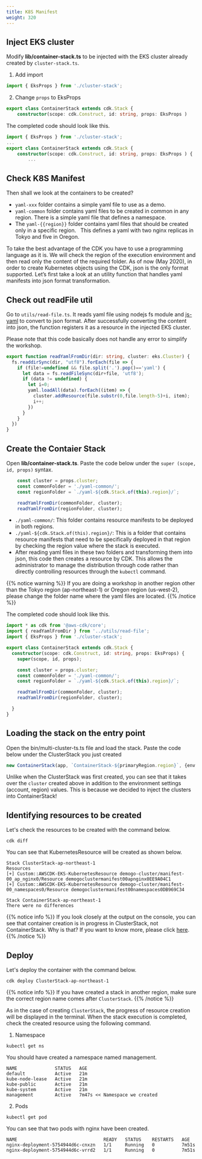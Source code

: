 ```yaml
---
title: K8S Manifest
weight: 320
---
```


## Inject EKS cluster
Modify **lib/container-stack.ts** to be injected with the EKS cluster already created by `cluster-stack.ts`. 

1. Add import
  ```typescript
  import { EksProps } from './cluster-stack'; 
  ```

2. Change `props` to EksProps
  ```typescript
  export class ContainerStack extends cdk.Stack {
      constructor(scope: cdk.Construct, id: string, props: EksProps ) 
  ```

The completed code should look like this.
```typescript
import { EksProps } from './cluster-stack';
...
export class ContainerStack extends cdk.Stack {
    constructor(scope: cdk.Construct, id: string, props: EksProps ) { 
        ...
```






## Check K8S Manifest

Then shall we look at the containers to be created?
* `yaml-xxx` folder contains a simple yaml file to use as a demo.
* `yaml-common` folder contains yaml files to be created in common in any region. There is a simple yaml file that defines a namespace.
* The `yaml-{{region}}` folder contains yaml files that should be created only in a specific region.
  This defines a yaml with two nginx replicas in Tokyo and five in Oregon.

To take the best advantage of the CDK you have to use a programming language as it is. We will check the region of the execution environment and then read only the content of the required folder. As of now (May 2020), in order to create Kubernetes objects using the CDK, json is the only format supported. Let’s first take a look at an utility function that handles yaml manifests into json format transformation.


## Check out readFile util

Go to `utils/read-file.ts`.
It reads yaml file using nodejs fs module and [js-yaml](https://www.npmjs.com/package/js-yaml) to convert to json format. After successfully converting the content into json, the function registers it as a resource in the injected EKS cluster.

Please note that this code basically does not handle any error to simplify the workshop.

```typescript
export function readYamlFromDir(dir: string, cluster: eks.Cluster) {
  fs.readdirSync(dir, "utf8").forEach(file => {
    if (file!=undefined && file.split('.').pop()=='yaml') {
      let data = fs.readFileSync(dir+file, 'utf8');
      if (data != undefined) {
        let i=0;
        yaml.loadAll(data).forEach((item) => {
          cluster.addResource(file.substr(0,file.length-5)+i, item);
          i++;
        })
      }
    }
  })
}
```

## Create the Contaier Stack
Open **lib/container-stack.ts**. Paste the code below under the `super (scope, id, props)` syntax.
```typescript
    const cluster = props.cluster;
    const commonFolder = './yaml-common/';
    const regionFolder = `./yaml-${cdk.Stack.of(this).region}/`;

    readYamlFromDir(commonFolder, cluster);
    readYamlFromDir(regionFolder, cluster);
```

* `./yaml-common/`: This folder contains resource manifests to be deployed in both regions.
* `./yaml-${cdk.Stack.of(this).region}/`: This is a folder that contains resource manifests that need to be specifically deployed in that region by checking the region value where the stack is executed.
* After reading yaml files in these two folders and transforming them into json, this code then creates a resource by CDK. This allows the administrator to manage the distribution through code rather than directly controlling resources through the `kubectl` command.
  
{{% notice warning %}}
If you are doing a workshop in another region other than the Tokyo region (ap-northeast-1) or Oregon region (us-west-2), please change the folder name where the yaml files are located.
{{% /notice %}}


The completed code should look like this.
```typescript
import * as cdk from '@aws-cdk/core';
import { readYamlFromDir } from '../utils/read-file';
import { EksProps } from './cluster-stack';

export class ContainerStack extends cdk.Stack {
  constructor(scope: cdk.Construct, id: string, props: EksProps) {
    super(scope, id, props);

    const cluster = props.cluster;
    const commonFolder = './yaml-common/';
    const regionFolder = `./yaml-${cdk.Stack.of(this).region}/`;

    readYamlFromDir(commonFolder, cluster);
    readYamlFromDir(regionFolder, cluster);

  }
}
```







## Loading the stack on the entry point

Open the bin/multi-cluster-ts.ts file and load the stack. Paste the code below under the ClusterStack you just created

```typescript
new ContainerStack(app, `ContainerStack-${primaryRegion.region}`, {env: primaryRegion, cluster: primaryCluster.cluster });

```

Unlike when the ClusterStack was first created, you can see that it takes over the `cluster` created above in addition to the environment settings (account, region) values. This is because we decided to inject the clusters into ContainerStack!

## Identifying resources to be created
Let's check the resources to be created with the command below.
```
cdk diff
```

You can see that KubernetesResource will be created as shown below.
```
Stack ClusterStack-ap-northeast-1
Resources
[+] Custom::AWSCDK-EKS-KubernetesResource demogo-cluster/manifest-00_ap_nginx0/Resource demogoclustermanifest00apnginx0EE9A04C1
[+] Custom::AWSCDK-EKS-KubernetesResource demogo-cluster/manifest-00_namespaces0/Resource demogoclustermanifest00namespaces0DB969C34

Stack ContainerStack-ap-northeast-1
There were no differences
```
{{% notice info %}}
If you look closely at the output on the console, you can see that container creation is in progress in ClusterStack, not ContainerStack.
Why is that? If you want to know more, please click [here](/en/80-appendix/how-cfn-addresource/).
{{% /notice %}}





## Deploy
Let's deploy the container with the command below.

```
cdk deploy ClusterStack-ap-northeast-1
```
{{% notice info %}}
If you have created a stack in another region, make sure the correct region name comes after `ClusterStack`.
{{% /notice %}}


As in the case of creating `ClusterStack`, the progress of resource creation will be displayed in the terminal.
When the stack execution is completed, check the created resource using the following command.

1. Namespace
```
kubectl get ns
```
You should have created a namespace named management.
```
NAME              STATUS   AGE
default           Active   21m
kube-node-lease   Active   21m
kube-public       Active   21m
kube-system       Active   21m
management        Active   7m47s << Namespace we created
```

2. Pods
```
kubectl get pod
```
You can see that two pods with nginx have been created.
```
NAME                                READY   STATUS    RESTARTS   AGE
nginx-deployment-5754944d6c-cnxzn   1/1     Running   0          7m51s
nginx-deployment-5754944d6c-vrrd2   1/1     Running   0          7m51s
```